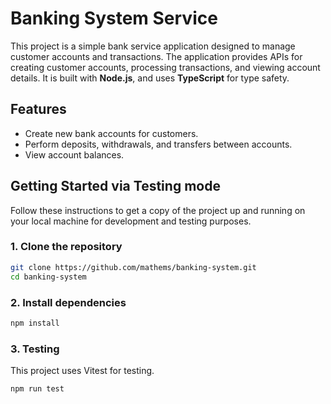 # Banking System Service

This project is a simple bank service application designed to manage customer accounts and transactions. The application provides APIs for creating customer accounts, processing transactions, and viewing account details. It is built with **Node.js**, and uses **TypeScript** for type safety.

## Features

- Create new bank accounts for customers.
- Perform deposits, withdrawals, and transfers between accounts.
- View account balances.

## Getting Started via Testing mode

Follow these instructions to get a copy of the project up and running on your local machine for development and testing purposes.

### 1. Clone the repository

```bash
git clone https://github.com/mathems/banking-system.git
cd banking-system
```
### 2. Install dependencies
```bash
npm install
```

### 3. Testing
This project uses Vitest for testing.
``` bash
npm run test
```
